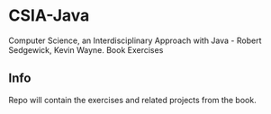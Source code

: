 # CSIA-Java
Computer Science, an Interdisciplinary Approach with Java - Robert Sedgewick, Kevin Wayne. Book Exercises

## Info
Repo will contain the exercises and related projects from the book.


